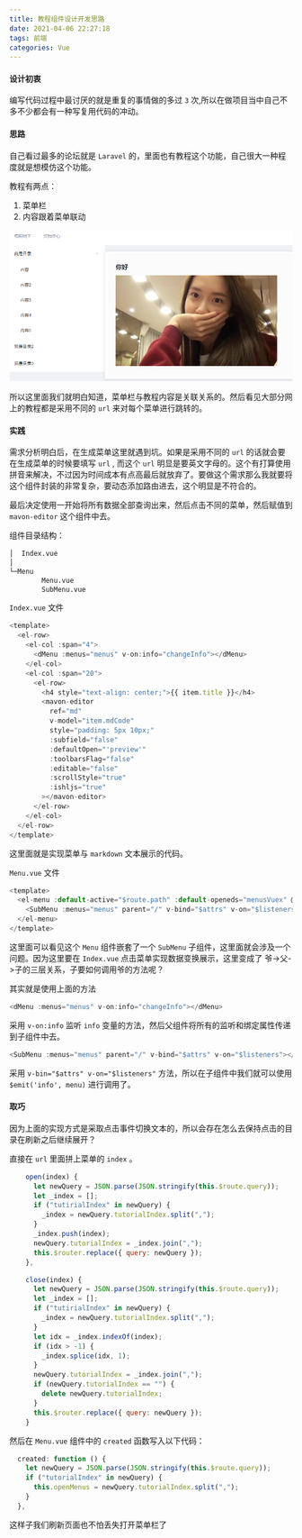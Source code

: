 ```yaml
---
title: 教程组件设计开发思路
date: 2021-04-06 22:27:18
tags: 前端
categories: Vue
---
```


#### 设计初衷

编写代码过程中最讨厌的就是重复的事情做的多过 `3` 次,所以在做项目当中自己不多不少都会有一种写复用代码的冲动。



#### 思路

自己看过最多的论坛就是 `Laravel` 的，里面也有教程这个功能，自己很大一种程度就是想模仿这个功能。

教程有两点：
1. 菜单栏
2. 内容跟着菜单联动

![image.png](https://raw.githubusercontent.com/dmf-code/picture/main/2021-04-06/dc1b853a9f01a1b2df35b434efa77a95.png)

所以这里面我们就明白知道，菜单栏与教程内容是关联关系的。然后看见大部分网上的教程都是采用不同的 `url` 来对每个菜单进行跳转的。

#### 实践

需求分析明白后，在生成菜单这里就遇到坑。如果是采用不同的 `url` 的话就会要在生成菜单的时候要填写 `url` , 而这个 `url` 明显是要英文字母的。这个有打算使用拼音来解决，不过因为时间成本有点高最后就放弃了。要做这个需求那么我就要将这个组件封装的非常复杂，要动态添加路由进去，这个明显是不符合的。

最后决定使用一开始将所有数据全部查询出来，然后点击不同的菜单，然后赋值到 `mavon-editor` 这个组件中去。

组件目录结构：
```
│  Index.vue
│
└─Menu
        Menu.vue
        SubMenu.vue
```


`Index.vue` 文件


```javascript
<template>
  <el-row>
    <el-col :span="4">
      <dMenu :menus="menus" v-on:info="changeInfo"></dMenu>
    </el-col>
    <el-col :span="20">
      <el-row>
        <h4 style="text-align: center;">{{ item.title }}</h4>
        <mavon-editor
          ref="md"
          v-model="item.mdCode"
          style="padding: 5px 10px;"
          :subfield="false"
          :defaultOpen="'preview'"
          :toolbarsFlag="false"
          :editable="false"
          :scrollStyle="true"
          :ishljs="true"
        ></mavon-editor>
      </el-row>
    </el-col>
  </el-row>
</template>
``` 

这里面就是实现菜单与 `markdown` 文本展示的代码。


`Menu.vue` 文件

```js
<template>
  <el-menu :default-active="$route.path" :default-openeds="menusVuex" @open="open" @close="close">
    <SubMenu :menus="menus" parent="/" v-bind="$attrs" v-on="$listeners"></SubMenu>
  </el-menu>
</template>
```

这里面可以看见这个 `Menu` 组件嵌套了一个 `SubMenu` 子组件，这里面就会涉及一个问题。因为这里要在 `Index.vue` 点击菜单实现数据变换展示，这里变成了 爷->父->子的三层关系，子要如何调用爷的方法呢？

其实就是使用上面的方法
```js
<dMenu :menus="menus" v-on:info="changeInfo"></dMenu>
```
采用 `v-on:info` 监听 `info` 变量的方法，然后父组件将所有的监听和绑定属性传递到子组件中去。

```js
<SubMenu :menus="menus" parent="/" v-bind="$attrs" v-on="$listeners"></SubMenu>
```
采用 `v-bin="$attrs" v-on="$listeners"` 方法，所以在子组件中我们就可以使用 `$emit('info', menu)` 进行调用了。


#### 取巧
因为上面的实现方式是采取点击事件切换文本的，所以会存在怎么去保持点击的目录在刷新之后继续展开？

直接在 `url` 里面拼上菜单的 `index` 。

```js
    open(index) {
      let newQuery = JSON.parse(JSON.stringify(this.$route.query));
      let _index = [];
      if ("tutirialIndex" in newQuery) {
        _index = newQuery.tutorialIndex.split(",");
      }
      _index.push(index);
      newQuery.tutorialIndex = _index.join(",");
      this.$router.replace({ query: newQuery });
    },
```


```js
    close(index) {
      let newQuery = JSON.parse(JSON.stringify(this.$route.query));
      let _index = [];
      if ("tutirialIndex" in newQuery) {
        _index = newQuery.tutorialIndex.split(",");
      }
      let idx = _index.indexOf(index);
      if (idx > -1) {
        _index.splice(idx, 1);
      }
      newQuery.tutorialIndex = _index.join(",");
      if (newQuery.tutorialIndex == "") {
        delete newQuery.tutorialIndex;
      }
      this.$router.replace({ query: newQuery });
    }
```

然后在 `Menu.vue` 组件中的 `created` 函数写入以下代码：

```js
  created: function () {
    let newQuery = JSON.parse(JSON.stringify(this.$route.query));
    if ("tutorialIndex" in newQuery) {
      this.openMenus = newQuery.tutorialIndex.split(",");
    }
  },
```
这样子我们刷新页面也不怕丢失打开菜单栏了


